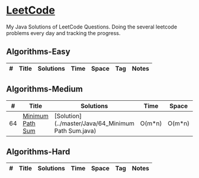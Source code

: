 # [LeetCode](https://leetcode.com/problemset/algorithms/)
My Java Solutions of LeetCode Questions.
Doing the several leetcode problems every day and tracking the progress.

## Algorithms-Easy
|  #  |      Title     |   Solutions   | Time          | Space         | Tag          | Notes
|-----|----------------|---------------|---------------|---------------|--------------|-----
## Algorithms-Medium
|  #  |      Title     |   Solutions   | Time          | Space         | Tag          | Notes
|-----|----------------|---------------|---------------|---------------|--------------|-----
|64|[Minimum Path Sum](https://leetcode.com/problems/minimum-path-sum/)|[Solution](../master/Java/64_Minimum Path Sum.java)|O(m*n)|O(m*n)| DP
## Algorithms-Hard
|  #  |      Title     |   Solutions   | Time          | Space         | Tag          | Notes
|-----|----------------|---------------|---------------|---------------|--------------|-----
